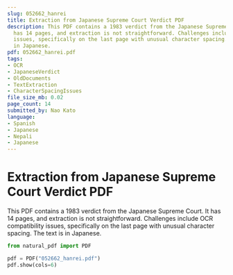 ```yaml
---
slug: 052662_hanrei
title: Extraction from Japanese Supreme Court Verdict PDF
description: This PDF contains a 1983 verdict from the Japanese Supreme Court. It
  has 14 pages, and extraction is not straightforward. Challenges include OCR compatibility
  issues, specifically on the last page with unusual character spacing. The text is
  in Japanese.
pdf: 052662_hanrei.pdf
tags:
- OCR
- JapaneseVerdict
- OldDocuments
- TextExtraction
- CharacterSpacingIssues
file_size_mb: 0.02
page_count: 14
submitted_by: Nao Kato
language:
- Spanish
- Japanese
- Nepali
- Japanese
---
```

# Extraction from Japanese Supreme Court Verdict PDF

This PDF contains a 1983 verdict from the Japanese Supreme Court. It has 14 pages, and extraction is not straightforward. Challenges include OCR compatibility issues, specifically on the last page with unusual character spacing. The text is in Japanese.

```python
from natural_pdf import PDF

pdf = PDF("052662_hanrei.pdf")
pdf.show(cols=6)
```